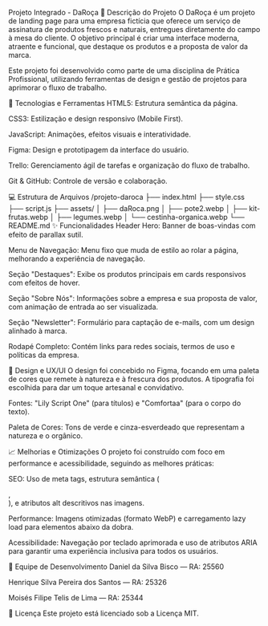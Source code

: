 Projeto Integrado - DaRoça
🌿 Descrição do Projeto
O DaRoça é um projeto de landing page para uma empresa fictícia que oferece um serviço de assinatura de produtos frescos e naturais, entregues diretamente do campo à mesa do cliente. O objetivo principal é criar uma interface moderna, atraente e funcional, que destaque os produtos e a proposta de valor da marca.

Este projeto foi desenvolvido como parte de uma disciplina de Prática Profissional, utilizando ferramentas de design e gestão de projetos para aprimorar o fluxo de trabalho.

🚀 Tecnologias e Ferramentas
HTML5: Estrutura semântica da página.

CSS3: Estilização e design responsivo (Mobile First).

JavaScript: Animações, efeitos visuais e interatividade.

Figma: Design e prototipagem da interface do usuário.

Trello: Gerenciamento ágil de tarefas e organização do fluxo de trabalho.

Git & GitHub: Controle de versão e colaboração.

💻 Estrutura de Arquivos
/projeto-daroca
├── index.html
├── style.css
├── script.js
├── assets/
│   ├── daRoca.png
│   ├── pote2.webp
│   ├── kit-frutas.webp
│   ├── legumes.webp
│   └── cestinha-organica.webp
└── README.md
✨ Funcionalidades
Header Hero: Banner de boas-vindas com efeito de parallax sutil.

Menu de Navegação: Menu fixo que muda de estilo ao rolar a página, melhorando a experiência de navegação.

Seção "Destaques": Exibe os produtos principais em cards responsivos com efeitos de hover.

Seção "Sobre Nós": Informações sobre a empresa e sua proposta de valor, com animação de entrada ao ser visualizada.

Seção "Newsletter": Formulário para captação de e-mails, com um design alinhado à marca.

Rodapé Completo: Contém links para redes sociais, termos de uso e políticas da empresa.

🎨 Design e UX/UI
O design foi concebido no Figma, focando em uma paleta de cores que remete à natureza e à frescura dos produtos. A tipografia foi escolhida para dar um toque artesanal e convidativo.

Fontes: "Lily Script One" (para títulos) e "Comfortaa" (para o corpo do texto).

Paleta de Cores: Tons de verde e cinza-esverdeado que representam a natureza e o orgânico.

📈 Melhorias e Otimizações
O projeto foi construído com foco em performance e acessibilidade, seguindo as melhores práticas:

SEO: Uso de meta tags, estrutura semântica (<main>, <section>), e atributos alt descritivos nas imagens.

Performance: Imagens otimizadas (formato WebP) e carregamento lazy load para elementos abaixo da dobra.

Acessibilidade: Navegação por teclado aprimorada e uso de atributos ARIA para garantir uma experiência inclusiva para todos os usuários.

👥 Equipe de Desenvolvimento
Daniel da Silva Bisco — RA: 25560

Henrique Silva Pereira dos Santos — RA: 25326

Moisés Filipe Telis de Lima — RA: 25344

📄 Licença
Este projeto está licenciado sob a Licença MIT.
